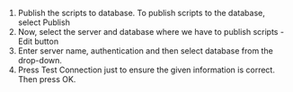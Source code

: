1) Publish the scripts to database.
   To publish scripts to the database, select Publish
2) Now, select the server and database where we have to publish scripts - Edit button
3) Enter server name, authentication and then select database from the drop-down.
4) Press Test Connection just to ensure the given information is correct. Then press OK.
